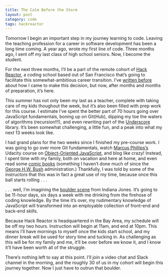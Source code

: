 ```yaml
---
title: The Calm Before the Storm
layout: post
category: code
tags: hackreactor
---
```


Tomorrow I begin an important step in my journey learning to code. Leaving the teaching profession for a career in software development has been a long time coming. A year ago, wrote my first line of code. Three months ago, I sent off my last class of high school seniors. Now, I become the student.

For the next three months, I’ll be a part of the remote cohort of [Hack Reactor](http://www.hackreactor.com/), a coding school based out of San Francisco that’s going to facilitate this somewhat-ambitious career transition. I’ve [written before](http://code.rodmachen.com/learning-to-code-hack-reactor/) about how I came to make this decision, but now, after months and months of preparation, it’s here.

This summer has not only been my last as a teacher, complete with taking care of my kids thoughout the week, but it’s also been filled with prep work for this course. I estimate I’ve spent the better part of 70 hours going over JavaScript fundamentals, boning up on Git(Hub), dipping my toe the waters of algorithms (recursion!!!), and even rewriting part of the [Underscore](http://underscorejs.org/) library. It’s been somewhat challenging, a little fun, and a peak into what my next 13 weeks look like. 

I had grand plans for the two weeks since I finished my pre-course work. I was going to go over more Git fundamentals, watch [Marcus Phillips’s](https://twitter.com/mracus) Udacity course on [Object-Oriented JavaScript](https://www.udacity.com/course/object-oriented-javascript--ud015), and blog like crazy! Instead, I spent time with my family, both on vacation and here at home, and even read some [comic books](https://en.wikipedia.org/wiki/The_Flash:_Rebirth) (something I haven’t done much of since the [George H.W. Bush](http://bush41.org/) administration.) Thankfully, I was told by some of the instructors that this was in fact a great use of my time, because once this ball starts rolling . . .

. . . well, I’m imagining the [boulder scene](https://www.youtube.com/watch?v=Pr-8AP0To4k) from Indiana Jones. It’s going to be 11-hour days, six days a week with me drinking from the firehose of coding knowledge. By the time it’s over, my rudimentary knowledge of JavaScript will transformed into an employable collection of front-end and back-end skills. 

Because Hack Reactor is headquartered in the Bay Area, my schedule will be off my two hours. Instruction will begin at 11am, and end at 10pm. This means I’ll have mornings to myself once the kids start school, and my dinner break will be used for story time and tucking in. As challenging as this will be for my family and me, it’ll be over before we know it, and I know it’ll have been worth all of the struggle.

There’s nothing left to say at this point. I’ll join a video chat and Slack channel in the morning, and the roughly 30 of us in my cohort will begin this journey together. Now I just have to outrun that boulder.
